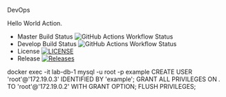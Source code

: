 DevOps

Hello World Action.

- Master Build Status ![GitHub Actions Workflow Status](https://img.shields.io/github/actions/workflow/status/Daniel109012/lab/main.yml?branch=master&style=flat-square)
- Develop Build Status ![GitHub Actions Workflow Status](https://img.shields.io/github/actions/workflow/status/Daniel109012/lab/main.yml?branch=develop&style=flat-square)
- License [![LICENSE](https://img.shields.io/github/license/Daniel109012/lab.svg?style=flat-square)](https://github.com/Daniel109012/lab/blob/master/LICENSE)
- Release [![Releases](https://img.shields.io/github/release/Daniel109012/lab/all.svg?style=flat-square)](https://github.com/Daniel109012/lab/releases)

docker exec -it lab-db-1 mysql -u root -p example
CREATE USER 'root'@'172.19.0.3' IDENTIFIED BY 'example';
GRANT ALL PRIVILEGES ON *.* TO 'root'@'172.19.0.2' WITH GRANT OPTION;
FLUSH PRIVILEGES;

